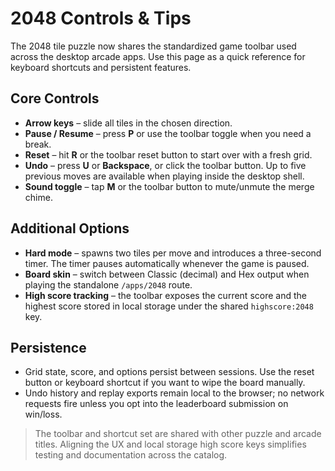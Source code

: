 # 2048 Controls & Tips

The 2048 tile puzzle now shares the standardized game toolbar used across the desktop arcade apps. Use this page as a quick reference for keyboard shortcuts and persistent features.

## Core Controls

- **Arrow keys** – slide all tiles in the chosen direction.
- **Pause / Resume** – press **P** or use the toolbar toggle when you need a break.
- **Reset** – hit **R** or the toolbar reset button to start over with a fresh grid.
- **Undo** – press **U** or **Backspace**, or click the toolbar button. Up to five previous moves are available when playing inside the desktop shell.
- **Sound toggle** – tap **M** or the toolbar button to mute/unmute the merge chime.

## Additional Options

- **Hard mode** – spawns two tiles per move and introduces a three-second timer. The timer pauses automatically whenever the game is paused.
- **Board skin** – switch between Classic (decimal) and Hex output when playing the standalone `/apps/2048` route.
- **High score tracking** – the toolbar exposes the current score and the highest score stored in local storage under the shared `highscore:2048` key.

## Persistence

- Grid state, score, and options persist between sessions. Use the reset button or keyboard shortcut if you want to wipe the board manually.
- Undo history and replay exports remain local to the browser; no network requests fire unless you opt into the leaderboard submission on win/loss.

> The toolbar and shortcut set are shared with other puzzle and arcade titles. Aligning the UX and local storage high score keys simplifies testing and documentation across the catalog.
